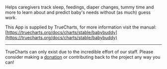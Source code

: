 Helps caregivers track sleep, feedings, diaper changes, tummy time and more to learn about and predict baby's needs without (as much) guess work.

This App is supplied by TrueCharts, for more information visit the manual: [https://truecharts.org/docs/charts/stable/babybuddy](https://truecharts.org/docs/charts/stable/babybuddy)

---

TrueCharts can only exist due to the incredible effort of our staff.
Please consider making a [donation](https://truecharts.org/docs/about/sponsor) or contributing back to the project any way you can!
